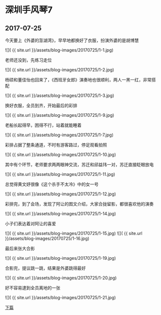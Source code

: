 深圳手风琴7
====================

2017-07-25
------------------------

今天要上《外婆的澎湖湾》，早早地都换好了衣服，扮演外婆的是胡博慧

![]( {{ site.url }}/assets/blog-images/20170725/1-1.jpg)

老师还没到，先练习走位

![]( {{ site.url }}/assets/blog-images/20170725/1-2.jpg)

杨硕和董佳怡也回来了，《西班牙女郎》演奏地也很顺利，两人一黑一红，非常搭配

![]( {{ site.url }}/assets/blog-images/20170725/1-3.jpg)

换好衣服，全员到齐，开始最后的彩排

![]( {{ site.url }}/assets/blog-images/20170725/1-9.jpg)

老船长起得早，困得不行，站着就能睡着

![]( {{ site.url }}/assets/blog-images/20170725/1-7.jpg)

彩排占据了整条通道，不时有游客路过，停足观看拍照

![]( {{ site.url }}/assets/blog-images/20170725/1-10.jpg)

其中有个环节，老师要求两两眼神交流，苏迁和邱益玮一对，苏迁直接眨眼放电

![]( {{ site.url }}/assets/blog-images/20170725/1-11.jpg)

总觉得黄文妤很像《这个杀手不太冷》中的女一号

![]( {{ site.url }}/assets/blog-images/20170725/1-12.jpg)

彩排完，到了会场，发现了阿让的图文介绍，大家合拢留影，都很喜欢他的演奏

![]( {{ site.url }}/assets/blog-images/20170725/1-14.jpg)

小子们表达着对阿让的喜爱

![]( {{ site.url }}/assets/blog-images/20170725/1-15.jpg)
![]( {{ site.url }}/assets/blog-images/20170725/1-16.jpg)

最后来张大合影

![]( {{ site.url }}/assets/blog-images/20170725/1-19.jpg)

合影完，提议跳一跳，结果是外婆跳得最好

![]( {{ site.url }}/assets/blog-images/20170725/1-20.jpg)

好不容易逮到全员离地的一张

![]( {{ site.url }}/assets/blog-images/20170725/1-21.jpg)

[下篇](/2017/07/25/深圳手风琴8.html)